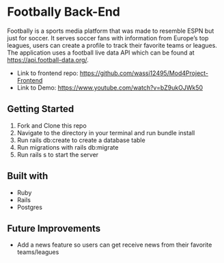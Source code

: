 # Footbally Back-End

Footbally is a sports media platform that was made to resemble ESPN but just for soccer. It serves soccer fans with information from Europe’s top leagues, users can create a profile to track their favorite teams or leagues. The application uses a football live data API which can be found at https://api.football-data.org/.


* Link to frontend repo: https://github.com/wassi12495/Mod4Project-Frontend
* Link to Demo: https://www.youtube.com/watch?v=bZ9ukOJWk50

## Getting Started
1. Fork and Clone this repo
2. Navigate to the directory in your terminal and run bundle install
3. Run rails db:create to create a database table
4. Run migrations with rails db:migrate
5. Run rails s to start the server

## Built with
* Ruby
* Rails
* Postgres

## Future Improvements
* Add a news feature so users can get receive news from their favorite teams/leagues
